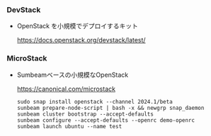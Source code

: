 
### DevStack

- OpenStack を小規模でデプロイするキット

  https://docs.openstack.org/devstack/latest/

### MicroStack

- Sumbeamベースの小規模なOpenStack

  https://canonical.com/microstack

  ```
  sudo snap install openstack --channel 2024.1/beta
  sunbeam prepare-node-script | bash -x && newgrp snap_daemon
  sunbeam cluster bootstrap --accept-defaults
  sunbeam configure --accept-defaults --openrc demo-openrc
  sunbeam launch ubuntu --name test
  ```

  